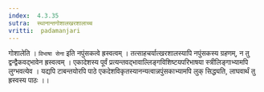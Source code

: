 ```yaml
---
index:  4.3.35
sutra:  स्थानान्तगोशालखरशालाच्च
vritti:  padamanjari
---
```


गोशालेति । `विभाषा सेना` इति नपुंसकत्वे ह्रस्वत्वम् । तत्साहचर्यात्खरशालस्यापि नपुंसकस्य ग्रहणम्, न तु द्वन्द्वैकवद्भावेन ह्रस्वत्वम् । एकादेशस्य पूर्वं प्रत्यन्तवद्भावाल्लिङ्गविशिष्टयपरिभाषया स्त्रीलिङ्गाभ्यामपि लुग्भवत्येव । यद्यपि टाबन्तयोरपि पाठे एकदेशविकृतस्यानन्यत्वान्नपुंसकाभ्यामपि लुक् सिद्ध्यति, लाघवार्थं तु ह्रस्वस्य पाठः ।।
